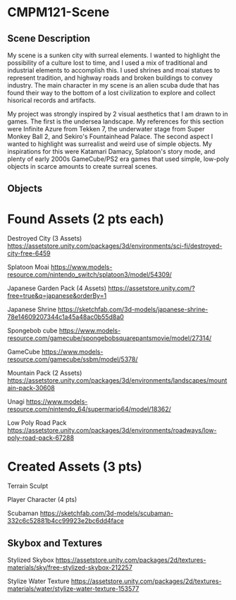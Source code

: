 # CMPM121-Scene
 
## Scene Description

My scene is a sunken city with surreal elements. I wanted to highlight the possibility of a culture lost to time, and I used a mix of traditional and industrial elements to accomplish this. I used shrines and moai statues to represent tradition, and highway roads and broken buildings to convey industry. The main character in my scene is an alien scuba dude that has found their way to the bottom of a lost civilization to explore and collect hisorical records and artifacts.

My project was strongly inspired by 2 visual aesthetics that I am drawn to in games. The first is the undersea landscape. My references for this section were Infinite Azure from Tekken 7, the underwater stage from Super Monkey Ball 2, and Sekiro's Fountainhead Palace. The second aspect I wanted to highlight was surrealist and weird use of simple objects. My inspirations for this were Katamari Damacy, Splatoon's story mode, and plenty of early 2000s GameCube/PS2 era games that used simple, low-poly objects in scarce amounts to create surreal scenes.

## Objects 

# Found Assets (2 pts each)

Destroyed City (3 Assets)
https://assetstore.unity.com/packages/3d/environments/sci-fi/destroyed-city-free-6459

Splatoon Moai
https://www.models-resource.com/nintendo_switch/splatoon3/model/54309/

Japanese Garden Pack (4 Assets)
https://assetstore.unity.com/?free=true&q=japanese&orderBy=1

Japanese Shrine
https://sketchfab.com/3d-models/japanese-shrine-78e14609207344c1a45a48ac0b55d8a0

Spongebob cube
https://www.models-resource.com/gamecube/spongebobsquarepantsmovie/model/27314/

GameCube
https://www.models-resource.com/gamecube/ssbm/model/5378/

Mountain Pack (2 Assets)
https://assetstore.unity.com/packages/3d/environments/landscapes/mountain-pack-30608

Unagi
https://www.models-resource.com/nintendo_64/supermario64/model/18362/

Low Poly Road Pack 
https://assetstore.unity.com/packages/3d/environments/roadways/low-poly-road-pack-67288


# Created Assets (3 pts)

Terrain Sculpt

Player Character (4 pts)

Scubaman
https://sketchfab.com/3d-models/scubaman-332c6c52881b4cc99923e2bc6dd4face


## Skybox and Textures

Stylized Skybox
https://assetstore.unity.com/packages/2d/textures-materials/sky/free-stylized-skybox-212257

Stylize Water Texture
https://assetstore.unity.com/packages/2d/textures-materials/water/stylize-water-texture-153577

